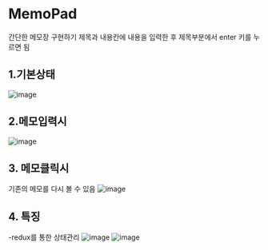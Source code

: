 # MemoPad
간단한 메모장 구현하기
제목과 내용칸에 내용을 입력한 후 제목부분에서 enter 키를 누르면 됨

## 1.기본상태
![image](https://user-images.githubusercontent.com/54045865/103174443-84d09d00-48a5-11eb-85c3-0e9a14c13333.png)


## 2.메모입력시
![image](https://user-images.githubusercontent.com/54045865/103174460-ab8ed380-48a5-11eb-8ae7-a6277b32ce0f.png)

## 3. 메모클릭시
기존의 메모를 다시 볼 수 있음
![image](https://user-images.githubusercontent.com/54045865/103174469-c2352a80-48a5-11eb-823b-04e0144111da.png)


## 4. 특징
-redux를 통한 상태관리
![image](https://user-images.githubusercontent.com/54045865/103174502-0aece380-48a6-11eb-9c58-adb41abe17eb.png)
![image](https://user-images.githubusercontent.com/54045865/103174513-1d671d00-48a6-11eb-8560-9361e2f4512d.png)
